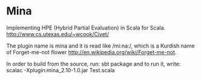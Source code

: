 Mina
=========

Implementing HPE (Hybrid Partial Evaluation) in Scala for Scala. http://www.cs.utexas.edu/~wcook/Civet/

The plugin name is mina and it is read like /mi:na:/, which is a Kurdish name of Forget-me-not flower 
http://en.wikipedia.org/wiki/Forget-me-not.

In order to build from the source, run: sbt package
and to run it, write: scalac -Xplugin:mina_2.10-1.0.jar Test.scala 